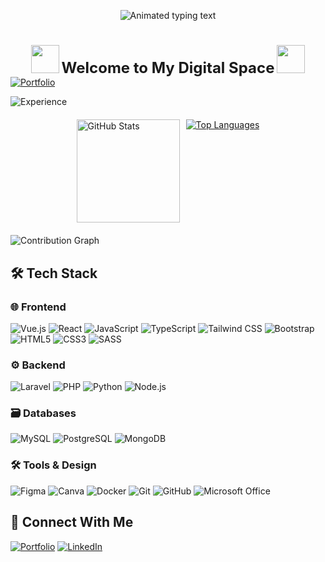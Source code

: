 <p align="center">
  <picture>
    <source media="(prefers-color-scheme: dark)" srcset="https://readme-typing-svg.demolab.com?font=Fira+Code&size=32&weight=700&pause=1000&center=true&width=600&lines=Hello+There!+I'm+Roeurnz+%F0%9F%99%8F&color=FFFFFF">
    <source media="(prefers-color-scheme: light)" srcset="https://readme-typing-svg.demolab.com?font=Fira+Code&size=32&weight=700&pause=1000&center=true&width=600&lines=Hello+There!+I'm+Roeurnz+%F0%9F%99%8F&color=000000">
    <img src="https://readme-typing-svg.demolab.com?font=Fira+Code&size=32&weight=700&pause=1000&center=true&width=600&lines=Hello+There!+I'm+Roeurnz+%F0%9F%99%8F" alt="Animated typing text">
  </picture>
</p>

#


<div align="center">
  <picture>
    <source media="(prefers-color-scheme: dark)" srcset="https://user-images.githubusercontent.com/74038190/213844263-a8897a51-32f4-4b3b-b5c2-e1528b89f6f3.png">
    <source media="(prefers-color-scheme: light)" srcset="https://user-images.githubusercontent.com/74038190/213844263-a8897a51-32f4-4b3b-b5c2-e1528b89f6f3.png">
    <img src="https://user-images.githubusercontent.com/74038190/213844263-a8897a51-32f4-4b3b-b5c2-e1528b89f6f3.png" width="45px" style="animation: float 4s ease-in-out infinite">
  </picture>
  <span style="font-size: 24px; font-weight: bold;">Welcome to My Digital Space</span>
  <picture>
    <source media="(prefers-color-scheme: dark)" srcset="https://user-images.githubusercontent.com/74038190/213844263-a8897a51-32f4-4b3b-b5c2-e1528b89f6f3.png">
    <source media="(prefers-color-scheme: light)" srcset="https://user-images.githubusercontent.com/74038190/213844263-a8897a51-32f4-4b3b-b5c2-e1528b89f6f3.png">
    <img src="https://user-images.githubusercontent.com/74038190/213844263-a8897a51-32f4-4b3b-b5c2-e1528b89f6f3.png" width="45px" style="animation: float 4s ease-in-out infinite">
  </picture>
</div>

<div align="start">
  <!-- Clickable Animated Header -->
  <a href="https://roeurnz.sinctuze.info" target="_blank">
    <picture>
      <source media="(prefers-color-scheme: dark)" srcset="https://readme-typing-svg.demolab.com?font=Roboto+Slab&weight=600&size=22&duration=2500&pause=500&color=FFA500&background=00000000&width=500&height=50&lines=Full-Stack+Developer+%7C;Portfolio%3A+roeurnz.sinctuze.info">
      <source media="(prefers-color-scheme: light)" srcset="https://readme-typing-svg.demolab.com?font=Roboto+Slab&weight=600&size=22&duration=2500&pause=500&color=FFA500&background=FFFFFF00&width=500&height=50&lines=Full-Stack+Developer+%7C;Portfolio%3A+roeurnz.sinctuze.info">
      <img src="https://readme-typing-svg.demolab.com?font=Roboto+Slab&weight=600&size=22&duration=2500&pause=500&color=FFA500&background=FFFFFF00&width=500&height=50&lines=Full-Stack+Developer+%7C;Portfolio%3A+roeurnz.sinctuze.info" alt="Portfolio">
    </picture>
  </a>

  <!-- Dynamic Years Badge -->
  ![Experience](https://img.shields.io/badge/Code_Experience-2023--2025-brightgreen?style=flat&logo=javascript)

  <!-- GitHub Stats Cards -->
  <div style="display: flex; flex-wrap: wrap; justify-content: center; gap: 10px; margin: 20px 0;">
    <a href="https://github.com/roeurnz" target="_blank">
      <picture>
        <source media="(prefers-color-scheme: dark)" srcset="https://github-readme-stats.vercel.app/api?username=roeurnz&show_icons=true&theme=radical&hide_border=true">
        <source media="(prefers-color-scheme: light)" srcset="https://github-readme-stats.vercel.app/api?username=roeurnz&show_icons=true&theme=default&border_color=dddddd&border_radius=10">
        <img src="https://github-readme-stats.vercel.app/api?username=roeurnz&show_icons=true&theme=default&border_color=dddddd&border_radius=10" height="165" alt="GitHub Stats">
      </picture>
    </a>
<!--     <a href="https://github.com/roeurnz?tab=repositories" target="_blank">
      <picture>
        <source media="(prefers-color-scheme: dark)" srcset="https://streak-stats.demolab.com/?user=roeurnz&theme=radical&hide_border=true">
        <source media="(prefers-color-scheme: light)" srcset="https://streak-stats.demolab.com/?user=roeurnz&theme=default&border_color=dddddd&border_radius=10">
        <img src="https://streak-stats.demolab.com/?user=roeurnz&theme=default&border_color=dddddd&border_radius=10" height="165" alt="Streak Stats">
      </picture>
    </a> -->
    <!-- Top Languages -->
    <a href="https://github.com/roeurnz?tab=repositories" target="_blank">
      <picture>
        <source media="(prefers-color-scheme: dark)" srcset="https://github-readme-stats.vercel.app/api/top-langs/?username=roeurnz&layout=compact&theme=radical&hide_border=true">
        <source media="(prefers-color-scheme: light)" srcset="https://github-readme-stats.vercel.app/api/top-langs/?username=roeurnz&layout=compact&theme=default&border_color=dddddd&border_radius=10">
        <img src="https://github-readme-stats.vercel.app/api/top-langs/?username=roeurnz&layout=compact&theme=default&border_color=dddddd&border_radius=10" alt="Top Languages">
      </picture>
    </a>
  </div>
</div>

<!-- Activity Graph -->
<picture>
  <source media="(prefers-color-scheme: dark)" srcset="https://github-readme-activity-graph.vercel.app/graph?username=roeurnz&theme=react-dark&hide_border=true&area=true">
  <source media="(prefers-color-scheme: light)" srcset="https://github-readme-activity-graph.vercel.app/graph?username=roeurnz&theme=github-light&border_color=dddddd&border_radius=10&area=true">
  <img src="https://github-readme-activity-graph.vercel.app/graph?username=roeurnz&theme=github-light&border_color=dddddd&border_radius=10&area=true" alt="Contribution Graph">
</picture>

## 🛠️ Tech Stack  

### **🌐 Frontend**  
![Vue.js](https://img.shields.io/badge/Vue.js-4FC08D?style=flat&logo=vuedotjs&logoColor=white)
![React](https://img.shields.io/badge/React-20232A?style=flat&logo=react&logoColor=61DAFB)
![JavaScript](https://img.shields.io/badge/JavaScript-F7DF1E?style=flat&logo=javascript&logoColor=black)
![TypeScript](https://img.shields.io/badge/TypeScript-3178C6?style=flat&logo=typescript&logoColor=white)
![Tailwind CSS](https://img.shields.io/badge/Tailwind_CSS-06B6D4?style=flat&logo=tailwind-css&logoColor=white)
![Bootstrap](https://img.shields.io/badge/Bootstrap-7952B3?style=flat&logo=bootstrap&logoColor=white)
![HTML5](https://img.shields.io/badge/HTML5-E34F26?style=flat&logo=html5&logoColor=white)
![CSS3](https://img.shields.io/badge/CSS3-1572B6?style=flat&logo=css3&logoColor=white)
![SASS](https://img.shields.io/badge/SASS-hotpink.svg?style=flat&logo=SASS&logoColor=white)

### **⚙️ Backend**  
![Laravel](https://img.shields.io/badge/Laravel-FF2D20?style=flat&logo=laravel&logoColor=white)
![PHP](https://img.shields.io/badge/PHP-777BB4?style=flat&logo=php&logoColor=white)
![Python](https://img.shields.io/badge/Python-3776AB?style=flat&logo=python&logoColor=white)
![Node.js](https://img.shields.io/badge/Node.js-339933?style=flat&logo=nodedotjs&logoColor=white)

### **🗃️ Databases**  
![MySQL](https://img.shields.io/badge/MySQL-4479A1?style=flat&logo=mysql&logoColor=white)
![PostgreSQL](https://img.shields.io/badge/PostgreSQL-4169E1?style=flat&logo=postgresql&logoColor=white)
![MongoDB](https://img.shields.io/badge/MongoDB-47A248?style=flat&logo=mongodb&logoColor=white)

### **🛠️ Tools & Design**  
![Figma](https://img.shields.io/badge/Figma-F24E1E?style=flat&logo=figma&logoColor=white)
![Canva](https://img.shields.io/badge/Canva-%2300C4CC.svg?style=flat&logo=Canva&logoColor=white)
![Docker](https://img.shields.io/badge/Docker-2496ED?style=flat&logo=docker&logoColor=white)
![Git](https://img.shields.io/badge/Git-F05032?style=flat&logo=git&logoColor=white)
![GitHub](https://img.shields.io/badge/GitHub-181717?style=flat&logo=github&logoColor=white)
![Microsoft Office](https://img.shields.io/badge/Microsoft_Office-D83B01?style=flat&logo=microsoft-office&logoColor=white)

## 🔗 Connect With Me
[![Portfolio](https://img.shields.io/badge/Portfolio-FFA500?style=for-the-badge)](https://roeurnz.sinctuze.info)
[![LinkedIn](https://img.shields.io/badge/LinkedIn-0A66C2?style=for-the-badge&logo=linkedin&logoColor=white)](https://linkedin.com/in/roeurnkaki)
